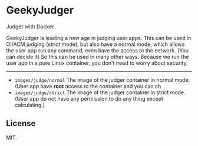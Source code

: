 # GeekyJudger
Judger with Docker.

GeekyJudger is leading a new age in judging user apps. This can be used in OI/ACM judging (strict mode), but also have a normal mode, which allows the user app run any command, even have the access to the network. (You can decide it) So this can be used in many other ways. Because we run the user app in a pure Linux container, you don't need to worry about security.

--------------------

* `images/judge/normal` The image of the judger container in normal mode. (User app have **root** access to the container and you can ch
* `images/judge/strict` The image of the judger container in strict mode. (User app do not have any permission to do any thing except calculating.)

License
-------
MIT.
